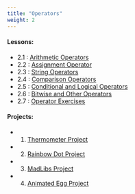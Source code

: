 ```yaml
---
title: "Operators"
weight: 2
---
```


#### Lessons:
 -	2.1 : [Arithmetic Operators](http://coding-for-the-web.lsupathways.org/2_unit_2/1_lesson_1/)
 -	2.2 : [Assignment Operator](http://coding-for-the-web.lsupathways.org/2_unit_2/2_lesson_2/)
 -	2.3 : [String Operators](http://coding-for-the-web.lsupathways.org/2_unit_2/3_lesson_3/)
 -	2.4 : [Comparison Operators](http://coding-for-the-web.lsupathways.org/2_unit_2/4_lesson_4/)
 -	2.5 : [Conditional and Logical Operators](http://coding-for-the-web.lsupathways.org/2_unit_2/5_lesson_5/)
 -	2.6 : [Bitwise and Other Operators](http://coding-for-the-web.lsupathways.org/2_unit_2/6_lesson_6/)
 -	2.7 : [Operator Exercises](http://coding-for-the-web.lsupathways.org/2_unit_2/7_lesson_7/)
 
#### Projects:
 - 1. [Thermometer Project](http://coding-for-the-web.lsupathways.org/2_unit_2/project_1/)
 - 2. [Rainbow Dot Project](http://coding-for-the-web.lsupathways.org/2_unit_2/project_2/)
 - 3. [MadLibs Project](http://coding-for-the-web.lsupathways.org/2_unit_2/project_3/)
 - 4. [Animated Egg Project](http://coding-for-the-web.lsupathways.org/2_unit_2/project_4/)